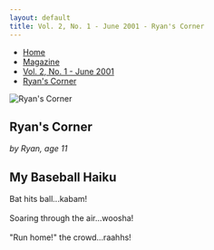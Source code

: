 ```yaml
---
layout: default
title: Vol. 2, No. 1 - June 2001 - Ryan's Corner
---
```

<nav class="breadcrumb" aria-label="breadcrumbs">
  <ul>
    <li><a href="{{ site.url }}{{ site.baseurl }}">Home</a></li>
    <li><a href="../magazine-home.html">Magazine</a></li>
    <li><a href="bi_vol_2_no_1_home.html">Vol. 2, No. 1 - June 2001</a></li>
    <li class="is-active"><a href="#" aria-current="page">Ryan's Corner</a></li>
  </ul>
</nav>

<section class="storycontent">
  <img src="{{ site.url }}{{ site.baseurl }}/assets/images/ryanlogo_xsm.gif" alt="Ryan's Corner" title="Ryan's Corner"/>

  <h1>Ryan's Corner</h1>
  <p><em>by Ryan, age 11</em></p>

  <h2>My Baseball Haiku</h2>

  <p>
  Bat hits ball...kabam!<br />
  <br />
  Soaring through the air...woosha!<br />
  <br />
  "Run home!" the crowd...raahhs!
  </p>

</section>
